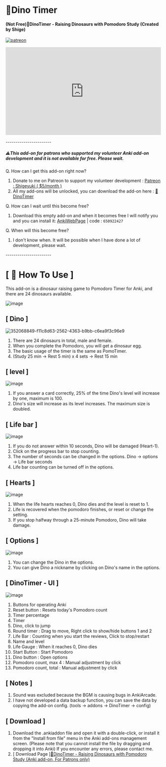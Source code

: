 # 🦖Dino Timer
#### (Not Free)🦖DinoTimer - Raising Dinosaurs with Pomodoro Study (Created by Shige)


[![patreon](https://github.com/shigeyukey/AnkiRestart/assets/124401518/85368aad-6f50-4335-8858-7a30a66fb065)](https://www.patreon.com/Shigeyuki)<br>


<iframe src="https://www.youtube.com/embed/LO76BX6RBmE?list=PLZhrgD6s-LFVsEhxRdEHf_OkGVe2YZfeo" frameborder="0" allow="accelerometer; autoplay; clipboard-write; encrypted-media; gyroscope; picture-in-picture" allowfullscreen style="aspect-ratio: 16/9; width: 100%;"></iframe>


-----------------------<br>

##### ⚠️This add-on for patrons who supported my volunteer Anki add-on development and it is not available for free. Please wait.

Q. How can I get this add-on right now?

1. Donate to me on Patreon to support my volunteer development : [Patreon : Shigeyuki ( $5/month )](http://patreon.com/Shigeyuki)
1. All my add-ons will be unlocked, you can download the add-on here :  [ 🦖DinoTimer ](https://www.patreon.com/posts/dinotimer-with-108634391?utm_medium=clipboard_copy&utm_source=copyLink&utm_campaign=postshare_creator&utm_content=join_link)

Q. How can I wait until this become free?
 1. Download this empty add-on and when it becomes free I will notify you and you can install it: [AnkiWebPage](https://ankiweb.net/shared/info/650922427) | code : `650922427`

Q. When will this become free?
 1. I don't know when. It will be possible when I have done a lot of development, please wait.

-----------------------<br>

# \[ 📖 How To Use ]

This add-on is a dinosaur raising game to Pomodoro Timer for Anki, and there are 24 dinosaurs available.

![image](https://github.com/user-attachments/assets/81878075-796e-48a0-bae0-4f55975522e6)


## \[ Dino ]

![352068849-f11c8d63-2562-4363-b9bb-c6ea9f3c96e9](https://github.com/user-attachments/assets/d1bcd764-5bd1-49ea-ab27-03cc96815699)

1. There are 24 dinosaurs in total, male and female.
1. When you complete the Pomodoro, you will get a dinosaur egg.
1. The basic usage of the timer is the same as PomoTimer.
2.  (Study 25 min → Rest 5 min) x 4 sets → Rest 15 min

## \[ level ]

![image](https://github.com/user-attachments/assets/377eeae0-5cef-43d7-9f32-add890bab2f8)

1. If you answer a card correctly, 25% of the time Dino's level will increase by one, maximum is 100.
1. Dino's size will increase as its level increases. The maximum size is doubled.

## \[ Life bar ]

![image](https://github.com/user-attachments/assets/0dc2cafe-86ac-4f91-807f-224d2e78eef5)

1. If you do not answer within 10 seconds, Dino will be damaged (Heart-1).
1. Click on the progress bar to stop counting.
1. The number of seconds can be changed in the options. Dino -> options -> Life bar seconds
1. Life bar counting can be turned off in the options.

## \[ Hearts ]

![image](https://github.com/user-attachments/assets/79883850-7a47-4790-8184-db2d5ac3f995)

1. When the life hearts reaches 0, Dino dies and the level is reset to 1.
1. Life is recovered when the pomodoro finishes, or reset or change the setting.
1. If you stop halfway through a 25-minute Pomodoro, Dino will take damage.

## \[ Options ]

![image](https://github.com/user-attachments/assets/19515ad1-faae-4277-810a-e074c4ef89ad)

1. You can change the Dino in the options.
1. You can give Dino a nickname by clicking on Dino's name in the options.


## \[ DinoTimer - UI ]

![image](https://github.com/user-attachments/assets/2c4370a8-9667-4b59-b671-914270bc756e)

1. Buttons for operating Anki
2. Reset button : Resets today's Pomodoro count
3. Timer percentage
4. Timer
5. Dino, click to jump
6. Round timer : Drag to move, Right click to show/hide buttons 1 and 2
7. Life Bar : Counting when you start the reviews, Click to stop/restart
8. Name and level
9. Life Gauge : When it reaches 0, Dino dies
10. Start Button : Start Pomodoro
11. Dino button : Open options
12. Pomodoro count, max 4 : Manual adjustment by click
13. Pomodoro count, total : Manual adjustment by click

## \[ Notes ]

1. Sound was excluded because the BGM is causing bugs in AnkiArcade.
1. I have not developed a data backup function, you can save the data by copying the add-on config. (tools -> addons -> DinoTimer -> config)

## \[ Download ]

1. Download the .ankiaddon file and open it with a double-click, or install it from the "Install from file" menu in the Anki add-ons management screen. (Please note that you cannot install the file by dragging and dropping it into Anki) If you encounter any errors, please contact me.
1. \[ Download Page ][🦖DinoTimer  - Raising Dinosaurs with Pomodoro Study (Anki add-on, For Patrons only)](https://www.patreon.com/posts/dinotimer-with-108634391?utm_medium=clipboard_copy&utm_source=copyLink&utm_campaign=postshare_creator&utm_content=join_link)


<br>

